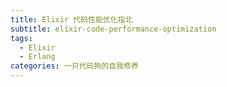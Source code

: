 ```yaml
---
title: Elixir 代码性能优化指北
subtitle: elixir-code-performance-optimization
tags:
  - Elixir
  - Erlang
categories: 一只代码狗的自我修养
---
```

